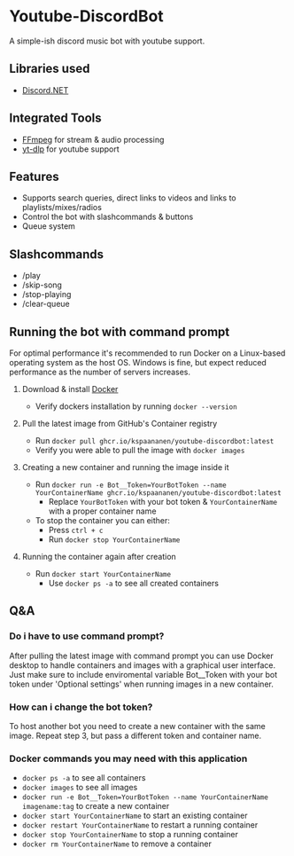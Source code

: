 # Youtube-DiscordBot
A simple-ish discord music bot with youtube support.

## Libraries used
- [Discord.NET](https://github.com/discord-net/Discord.Net)

## Integrated Tools
- [FFmpeg](https://github.com/FFmpeg/FFmpeg) for stream & audio processing
- [yt-dlp](https://github.com/yt-dlp/yt-dlp) for youtube support

## Features
- Supports search queries, direct links to videos and links to playlists/mixes/radios
- Control the bot with slashcommands & buttons
- Queue system

## Slashcommands
- /play
- /skip-song
- /stop-playing
- /clear-queue

## Running the bot with command prompt
For optimal performance it's recommended to run Docker on a Linux-based operating system as the host OS. Windows is fine, but expect reduced performance as the number of servers increases.

1. Download & install [Docker](https://www.docker.com/)
   - Verify dockers installation by running `docker --version`

3. Pull the latest image from GitHub's Container registry
   - Run `docker pull ghcr.io/kspaananen/youtube-discordbot:latest`
   - Verify you were able to pull the image with `docker images`

4. Creating a new container and running the image inside it
   - Run `docker run -e Bot__Token=YourBotToken --name YourContainerName ghcr.io/kspaananen/youtube-discordbot:latest`
     - Replace `YourBotToken` with your bot token & `YourContainerName` with a proper container name
   - To stop the container you can either:
     - Press `ctrl + c`
     - Run `docker stop YourContainerName`

5. Running the container again after creation
   - Run `docker start YourContainerName`
     - Use `docker ps -a` to see all created containers

## Q&A
### Do i have to use command prompt?
After pulling the latest image with command prompt you can use Docker desktop to handle containers and images with a graphical user interface. Just make sure to include enviromental variable Bot__Token with your bot token under 'Optional settings' when running images in a new container.

### How can i change the bot token?
To host another bot you need to create a new container with the same image. Repeat step 3, but pass a different token and container name.

### Docker commands you may need with this application
- `docker ps -a` to see all containers
- `docker images` to see all images
- `docker run -e Bot__Token=YourBotToken --name YourContainerName imagename:tag` to create a new container
- `docker start YourContainerName` to start an existing container
- `docker restart YourContainerName` to restart a running container
- `docker stop YourContainerName` to stop a running container
- `docker rm YourContainerName` to remove a container
